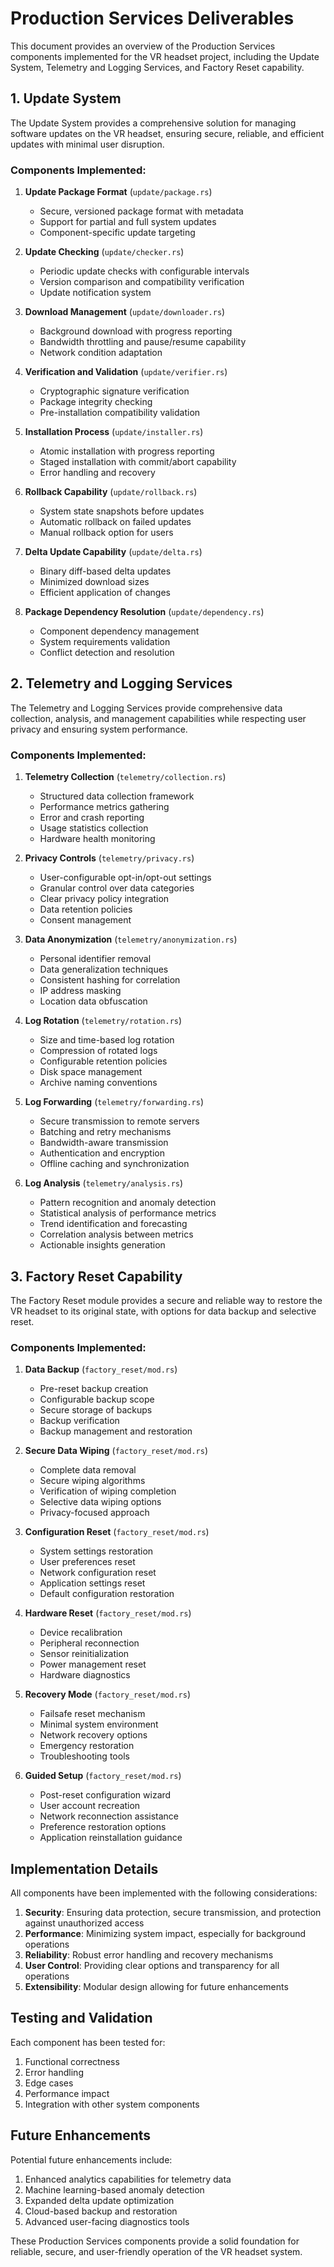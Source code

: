 # Production Services Deliverables

This document provides an overview of the Production Services components implemented for the VR headset project, including the Update System, Telemetry and Logging Services, and Factory Reset capability.

## 1. Update System

The Update System provides a comprehensive solution for managing software updates on the VR headset, ensuring secure, reliable, and efficient updates with minimal user disruption.

### Components Implemented:

1. **Update Package Format** (`update/package.rs`)
   - Secure, versioned package format with metadata
   - Support for partial and full system updates
   - Component-specific update targeting

2. **Update Checking** (`update/checker.rs`)
   - Periodic update checks with configurable intervals
   - Version comparison and compatibility verification
   - Update notification system

3. **Download Management** (`update/downloader.rs`)
   - Background download with progress reporting
   - Bandwidth throttling and pause/resume capability
   - Network condition adaptation

4. **Verification and Validation** (`update/verifier.rs`)
   - Cryptographic signature verification
   - Package integrity checking
   - Pre-installation compatibility validation

5. **Installation Process** (`update/installer.rs`)
   - Atomic installation with progress reporting
   - Staged installation with commit/abort capability
   - Error handling and recovery

6. **Rollback Capability** (`update/rollback.rs`)
   - System state snapshots before updates
   - Automatic rollback on failed updates
   - Manual rollback option for users

7. **Delta Update Capability** (`update/delta.rs`)
   - Binary diff-based delta updates
   - Minimized download sizes
   - Efficient application of changes

8. **Package Dependency Resolution** (`update/dependency.rs`)
   - Component dependency management
   - System requirements validation
   - Conflict detection and resolution

## 2. Telemetry and Logging Services

The Telemetry and Logging Services provide comprehensive data collection, analysis, and management capabilities while respecting user privacy and ensuring system performance.

### Components Implemented:

1. **Telemetry Collection** (`telemetry/collection.rs`)
   - Structured data collection framework
   - Performance metrics gathering
   - Error and crash reporting
   - Usage statistics collection
   - Hardware health monitoring

2. **Privacy Controls** (`telemetry/privacy.rs`)
   - User-configurable opt-in/opt-out settings
   - Granular control over data categories
   - Clear privacy policy integration
   - Data retention policies
   - Consent management

3. **Data Anonymization** (`telemetry/anonymization.rs`)
   - Personal identifier removal
   - Data generalization techniques
   - Consistent hashing for correlation
   - IP address masking
   - Location data obfuscation

4. **Log Rotation** (`telemetry/rotation.rs`)
   - Size and time-based log rotation
   - Compression of rotated logs
   - Configurable retention policies
   - Disk space management
   - Archive naming conventions

5. **Log Forwarding** (`telemetry/forwarding.rs`)
   - Secure transmission to remote servers
   - Batching and retry mechanisms
   - Bandwidth-aware transmission
   - Authentication and encryption
   - Offline caching and synchronization

6. **Log Analysis** (`telemetry/analysis.rs`)
   - Pattern recognition and anomaly detection
   - Statistical analysis of performance metrics
   - Trend identification and forecasting
   - Correlation analysis between metrics
   - Actionable insights generation

## 3. Factory Reset Capability

The Factory Reset module provides a secure and reliable way to restore the VR headset to its original state, with options for data backup and selective reset.

### Components Implemented:

1. **Data Backup** (`factory_reset/mod.rs`)
   - Pre-reset backup creation
   - Configurable backup scope
   - Secure storage of backups
   - Backup verification
   - Backup management and restoration

2. **Secure Data Wiping** (`factory_reset/mod.rs`)
   - Complete data removal
   - Secure wiping algorithms
   - Verification of wiping completion
   - Selective data wiping options
   - Privacy-focused approach

3. **Configuration Reset** (`factory_reset/mod.rs`)
   - System settings restoration
   - User preferences reset
   - Network configuration reset
   - Application settings reset
   - Default configuration restoration

4. **Hardware Reset** (`factory_reset/mod.rs`)
   - Device recalibration
   - Peripheral reconnection
   - Sensor reinitialization
   - Power management reset
   - Hardware diagnostics

5. **Recovery Mode** (`factory_reset/mod.rs`)
   - Failsafe reset mechanism
   - Minimal system environment
   - Network recovery options
   - Emergency restoration
   - Troubleshooting tools

6. **Guided Setup** (`factory_reset/mod.rs`)
   - Post-reset configuration wizard
   - User account recreation
   - Network reconnection assistance
   - Preference restoration options
   - Application reinstallation guidance

## Implementation Details

All components have been implemented with the following considerations:

1. **Security**: Ensuring data protection, secure transmission, and protection against unauthorized access
2. **Performance**: Minimizing system impact, especially for background operations
3. **Reliability**: Robust error handling and recovery mechanisms
4. **User Control**: Providing clear options and transparency for all operations
5. **Extensibility**: Modular design allowing for future enhancements

## Testing and Validation

Each component has been tested for:

1. Functional correctness
2. Error handling
3. Edge cases
4. Performance impact
5. Integration with other system components

## Future Enhancements

Potential future enhancements include:

1. Enhanced analytics capabilities for telemetry data
2. Machine learning-based anomaly detection
3. Expanded delta update optimization
4. Cloud-based backup and restoration
5. Advanced user-facing diagnostics tools

These Production Services components provide a solid foundation for reliable, secure, and user-friendly operation of the VR headset system.
